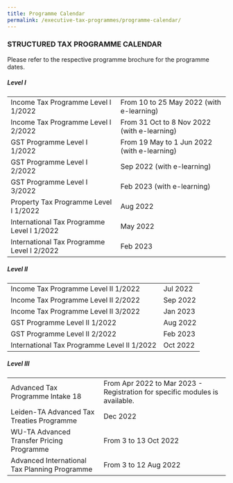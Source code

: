 ```yaml
---
title: Programme Calendar
permalink: /executive-tax-programmes/programme-calendar/
---
```

### **STRUCTURED TAX PROGRAMME CALENDAR**

Please refer to the respective programme brochure for the programme dates.

##### **Level I**

<table>
  <tr>
    <td>Income Tax Programme Level I 1/2022</td>
    <td>From 10 to 25 May 2022 (with e-learning)</td>
  </tr> 
  <tr>
    <td>Income Tax Programme Level I 2/2022</td>
    <td>From 31 Oct to 8 Nov 2022 (with e-learning)</td>
  </tr> 
  <tr>
    <td>GST Programme Level I 1/2022</td>
    <td>From 19 May to 1 Jun 2022 (with e-learning)<br></td>
    </tr> 
  <tr>
    <td>GST Programme Level I 2/2022</td>
    <td>Sep 2022 (with e-learning)</td>
  </tr>  
  <tr>
    <td>GST Programme Level I 3/2022</td>
    <td>Feb 2023 (with e-learning)</td>
  </tr>  
  <tr>
    <td>Property Tax Programme Level I 1/2022</td>
    <td>Aug 2022</td>
  </tr> 
	<tr>
   <td>International Tax Programme Level I 1/2022</td>
    <td>May 2022</td>
  </tr>  
  <tr>
    <td>International Tax Programme Level I 2/2022</td>
    <td>Feb 2023</td>
  </tr>  
</table>

 
##### **Level II**

<table>
  <tr>
      <td>Income Tax Programme Level II 1/2022</td>
      <td>Jul 2022</td> 
  </tr>  
  <tr>
      <td>Income Tax Programme Level II 2/2022</td>
      <td>Sep 2022</td> 
  </tr>  
  <tr>
     <td>Income Tax Programme Level II 3/2022</td>
      <td>Jan 2023</td> 
  </tr>  
  <tr>
		 <td>GST Programme Level II 1/2022
		  </td>
      <td>Aug 2022</td>
  </tr>  
  <tr>
      <td>GST Programme Level II 2/2022</td>
      <td>Feb 2023</td> 
  </tr>  
  <tr>
     <td>International Tax Programme Level II 1/2022</td>
      <td>Oct 2022</td>
   </tr>  
</table>

 
##### **Level III**

<table>
  <tr>
    <td>Advanced Tax Programme Intake 18</td>
    <td>From Apr 2022 to Mar 2023 - Registration for specific modules is available.</td> 
  </tr>  
  <tr>
    <td>Leiden-TA Advanced Tax Treaties Programme </td>
    <td>Dec 2022</td>
 </tr>  
  <tr>
   <td>WU-TA Advanced Transfer Pricing Programme</td>
    <td>From 3 to 13 Oct 2022 </td>
  </tr>  
  <tr>
   <td>Advanced International Tax Planning Programme</td>
    <td>From 3 to 12 Aug 2022 </td>
  </tr>  
</table>